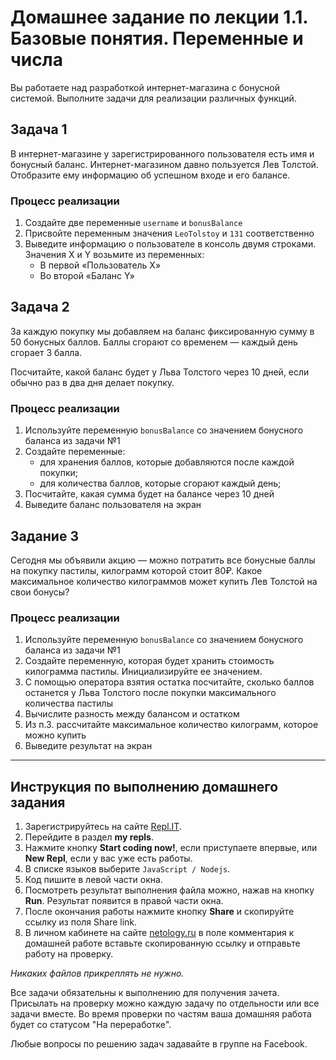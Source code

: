 # Домашнее задание по лекции 1.1. Базовые понятия. Переменные и числа

Вы работаете над разработкой интернет-магазина с бонусной системой. Выполните задачи для реализации различных функций.

## Задача 1
В интернет-магазине у зарегистрированного пользователя есть имя и бонусный баланс. Интернет-магазином давно пользуется Лев Толстой. Отобразите ему информацию об успешном входе и его балансе.

### Процесс реализации

1) Создайте две переменные `username` и `bonusBalance`
2) Присвойте переменным значения `LeoTolstoy` и `131` соответственно
3) Выведите информацию о пользователе в консоль двумя строками. Значения X и Y возьмите из переменных:
    * В первой «Пользователь Х»
    * Во второй «Баланс Y»


## Задача 2

За каждую покупку мы добавляем на баланс фиксированную сумму в 50 бонусных баллов. Баллы сгорают со временем — каждый день сгорает 3 балла.

Посчитайте, какой баланс будет у Льва Толстого через 10 дней, если обычно раз в два дня делает покупку.

### Процесс реализации

1. Используйте переменную `bonusBalance` со значением бонусного баланса из задачи №1
2. Создайте переменные:
   * для хранения баллов, которые добавляются после каждой покупки;
   * для количества баллов, которые сгорают каждый день;
3. Посчитайте, какая сумма будет на балансе через 10 дней
4. Выведите баланс пользователя на экран


## Задание 3

Сегодня мы объявили акцию — можно потратить все бонусные баллы на покупку пастилы, килограмм которой стоит 80₽. Какое максимальное количество килограммов может купить Лев Толстой на свои бонусы?

### Процесс реализации
1. Используйте переменную `bonusBalance` со значением бонусного баланса из задачи №1
2. Создайте переменную, которая будет хранить стоимость килограмма пастилы. Инициализируйте ее значением.
3. С помощью оператора взятия остатка посчитайте, сколько баллов останется у Льва Толстого после покупки максимального количества пастилы
4. Вычислите разность между балансом и остатком
5. Из п.3. рассчитайте максимальное количество килограмм, которое можно купить
6. Выведите результат на экран


***

## Инструкция по выполнению домашнего задания

1. Зарегистрируйтесь на сайте [Repl.IT](http://repl.it/).
2. Перейдите в раздел **my repls**.
3. Нажмите кнопку **Start coding now!**, если приступаете впервые, или **New Repl**, если у вас уже есть работы.
4. В списке языков выберите `JavaScript / Nodejs`.
5. Код пишите в левой части окна.
6. Посмотреть результат выполнения файла можно, нажав на кнопку **Run**. Результат появится в правой части окна.
7. После окончания работы нажмите кнопку **Share** и скопируйте ссылку из поля Share link.
8. В личном кабинете на сайте [netology.ru](http://netology.ru/) в поле комментария к домашней работе вставьте скопированную ссылку и отправьте работу на проверку.

*Никаких файлов прикреплять не нужно.*

Все задачи обязательны к выполнению для получения зачета. Присылать на проверку можно каждую задачу по отдельности или все задачи вместе. Во время проверки по частям ваша домашняя работа будет со статусом "На переработке".

Любые вопросы по решению задач задавайте в группе на Facebook.
